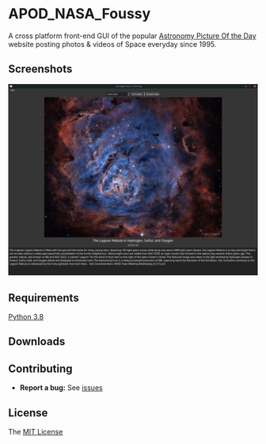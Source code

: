 # APOD_NASA_Foussy

A cross platform front-end GUI of the popular [Astronomy Picture Of the Day](https://apod.nasa.gov/apod/astropix.html) website posting photos & videos of Space everyday since 1995.

## Screenshots
![Gui_screenshot](img/screenshot.png)

## Requirements
[Python 3.8](https://www.python.org/downloads)

## Downloads

## Contributing
* **Report a bug:** See [issues](https://github.com/Foussy/APOD_NASA_Foussy/issues)

## License
The [MIT License](LICENSE)
